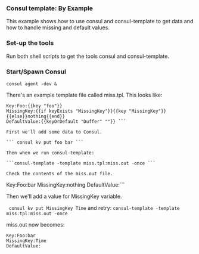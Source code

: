 ### Consul template: By Example
This example shows how to use consul and consul-template to get data and how to handle missing and default values.

### Set-up the tools
Run both shell scripts to get the tools consul and consul-template.

### Start/Spawn Consul
`consul agent -dev &`

There's an example template file called miss.tpl. This looks like:

```
Key:Foo:{{key "foo"}}
MissingKey:{{if keyExists "MissingKey"}}{{key "MissingKey"}}{{else}}nothing{{end}}
DefaultValue:{{keyOrDefault "Duffer" ""}} ```

First we'll add some data to Consul.

``` consul kv put foo bar ```

Then when we run consul-template:

```consul-template -template miss.tpl:miss.out -once ```

Check the contents of the miss.out file.
```
Key:Foo:bar
MissingKey:nothing
DefaultValue:```

Then we'll add a value for MissingKey variable.

``` consul kv put MissingKey Time```
and retry:
```consul-template -template miss.tpl:miss.out -once ```

miss.out now becomes:
```
Key:Foo:bar
MissingKey:Time
DefaultValue:
```
